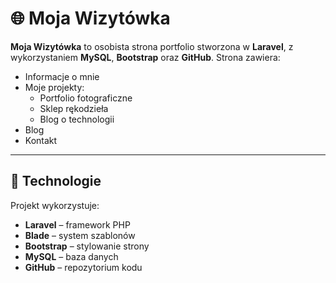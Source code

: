 # 🌐 Moja Wizytówka  

**Moja Wizytówka** to osobista strona portfolio stworzona w **Laravel**, z wykorzystaniem **MySQL**, **Bootstrap** oraz **GitHub**. Strona zawiera:  
- Informacje o mnie  
- Moje projekty:
    - Portfolio fotograficzne  
    - Sklep rękodzieła  
    - Blog o technologii 
- Blog 
- Kontakt 

---

## 🚀 Technologie  

Projekt wykorzystuje:  
- **Laravel** – framework PHP  
- **Blade** – system szablonów  
- **Bootstrap** – stylowanie strony  
- **MySQL** – baza danych  
- **GitHub** – repozytorium kodu  